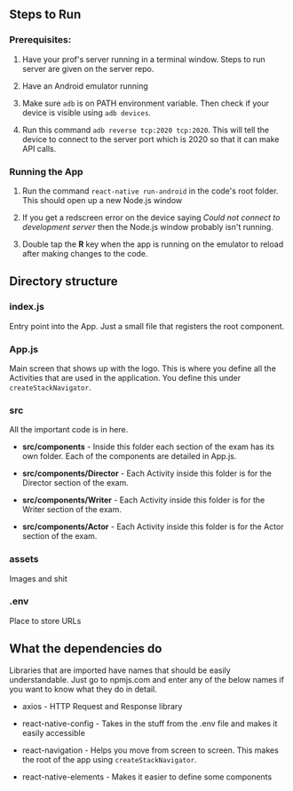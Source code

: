 ## Steps to Run

### Prerequisites:

1. Have your prof's server running in a terminal window. Steps to run server are given on the server repo.

2. Have an Android emulator running

3. Make sure `adb` is on PATH environment variable. Then check if your device is visible using `adb devices`.

4. Run this command `adb reverse tcp:2020 tcp:2020`. This will tell the device to connect to the server port which is 2020 so that it can make API calls.

### Running the App

1. Run the command `react-native run-android` in the code's root folder. This should open up a new Node.js window

2. If you get a redscreen error on the device saying *Could not connect to development server* then the Node.js window probably isn't running.

3. Double tap the **R** key when the app is running on the emulator to reload after making changes to the code. 

## Directory structure

### index.js
Entry point into the App. Just a small file that registers the root component.

### App.js
Main screen that shows up with the logo. This is where you define all the Activities that are used in the application. You define this under `createStackNavigator`.

### src
All the important code is in here.

* **src/components** - Inside this folder each section of the exam has its own folder. Each of the components are detailed in App.js.

* **src/components/Director** - Each Activity inside this folder is for the Director section of the exam.

* **src/components/Writer** - Each Activity inside this folder is for the Writer section of the exam.

* **src/components/Actor** - Each Activity inside this folder is for the Actor section of the exam.

### assets

Images and shit

### .env

Place to store URLs

## What the dependencies do

Libraries that are imported have names that should be easily understandable. Just go to npmjs.com and enter any of the below names if you want to know what they do in detail.

* axios - HTTP Request and Response library

* react-native-config - Takes in the stuff from the .env file and makes it easily accessible

* react-navigation - Helps you move from screen to screen. This makes the root of the app using `createStackNavigator`.

* react-native-elements - Makes it easier to define some components
